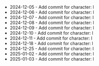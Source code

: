 - 2024-12-05 - Add commit for character: l
- 2024-12-06 - Add commit for character: l
- 2024-12-07 - Add commit for character: l
- 2024-12-08 - Add commit for character: l
- 2024-12-09 - Add commit for character: l
- 2024-12-10 - Add commit for character: l
- 2024-12-11 - Add commit for character: l
- 2024-12-18 - Add commit for character: l
- 2024-12-25 - Add commit for character: l
- 2025-01-02 - Add commit for character: l
- 2025-01-03 - Add commit for character: l
